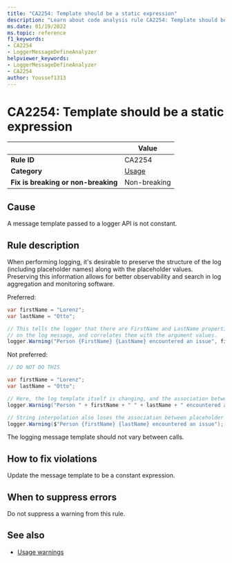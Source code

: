 ```yaml
---
title: "CA2254: Template should be a static expression"
description: "Learn about code analysis rule CA2254: Template should be a static expression"
ms.date: 01/19/2022
ms.topic: reference
f1_keywords:
- CA2254
- LoggerMessageDefineAnalyzer
helpviewer_keywords:
- LoggerMessageDefineAnalyzer
- CA2254
author: Youssef1313
---
```

# CA2254: Template should be a static expression

|                                     | Value                                |
| ----------------------------------- | ------------------------------------ |
| **Rule ID**                         | CA2254                               |
| **Category**                        | [Usage](usage-warnings.md)           |
| **Fix is breaking or non-breaking** | Non-breaking                         |

## Cause

A message template passed to a logger API is not constant.

## Rule description

When performing logging, it's desirable to preserve the structure of the log (including placeholder names) along with the placeholder values. Preserving this information allows for better observability and search in log aggregation and monitoring software.

Preferred:

```csharp
var firstName = "Lorenz";
var lastName = "Otto";

// This tells the logger that there are FirstName and LastName properties
// on the log message, and correlates them with the argument values.
logger.Warning("Person {FirstName} {LastName} encountered an issue", firstName, lastName);
```

Not preferred:

```csharp
// DO NOT DO THIS

var firstName = "Lorenz";
var lastName = "Otto";

// Here, the log template itself is changing, and the association between named placeholders and their values is lost.
logger.Warning("Person " + firstName + " " + lastName + " encountered an issue");

// String interpolation also loses the association between placeholder names and their values.
logger.Warning($"Person {firstName} {lastName} encountered an issue");
```

The logging message template should not vary between calls.

## How to fix violations

Update the message template to be a constant expression.

## When to suppress errors

Do not suppress a warning from this rule.

## See also

- [Usage warnings](usage-warnings.md)
